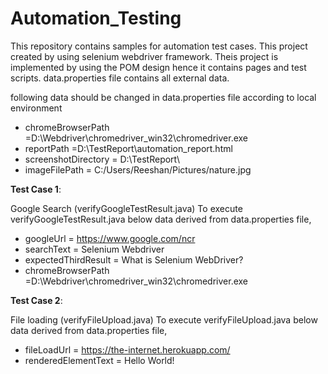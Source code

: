 # Automation_Testing 
This repository contains samples for automation test cases. This project created by using selenium webdriver framework.
Theis project is implemented by using the POM design hence it contains  pages and test scripts. 
data.properties file contains all external data.

following data should be changed in data.properties file according to local environment 


- chromeBrowserPath =D:\\Webdriver\\chromedriver_win32\\chromedriver.exe
- reportPath =D:\\TestReport\\automation_report.html
- screenshotDirectory = D:\\TestReport\\
- imageFilePath = C:/Users/Reeshan/Pictures/nature.jpg



**Test Case 1**: 

Google Search (verifyGoogleTestResult.java)
To execute verifyGoogleTestResult.java below data derived from data.properties file,

- googleUrl =  https://www.google.com/ncr
- searchText = Selenium Webdriver
- expectedThirdResult = What is Selenium WebDriver?
- chromeBrowserPath =D:\\Webdriver\\chromedriver_win32\\chromedriver.exe

**Test Case 2**: 

File loading (verifyFileUpload.java)
To execute verifyFileUpload.java below data derived from data.properties file,

- fileLoadUrl = https://the-internet.herokuapp.com/
- renderedElementText = Hello World!


